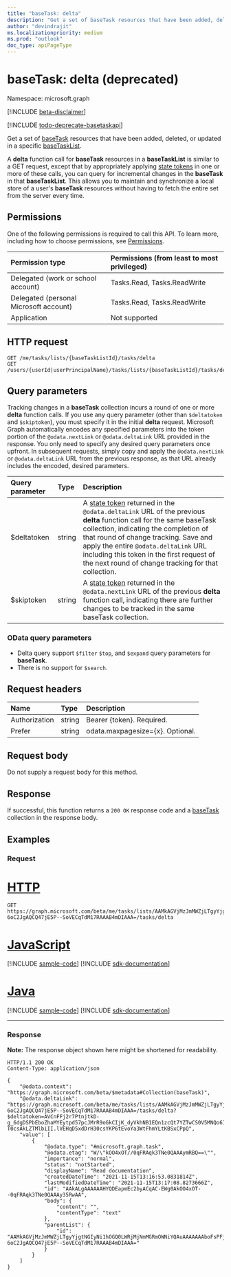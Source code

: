 ```yaml
---
title: "baseTask: delta"
description: "Get a set of baseTask resources that have been added, deleted, or updated in a specific baseTaskList."
author: "devindrajit"
ms.localizationpriority: medium
ms.prod: "outlook"
doc_type: apiPageType
---
```


# baseTask: delta (deprecated)
Namespace: microsoft.graph

[!INCLUDE [beta-disclaimer](../../includes/beta-disclaimer.md)]

[!INCLUDE [todo-deprecate-basetaskapi](../includes/todo-deprecate-basetaskapi.md)]

Get a set of [baseTask](../resources/basetask.md) resources that have been added, deleted, or updated in a specific [baseTaskList](../resources/basetasklist.md).

A **delta** function call for **baseTask** resources in a **baseTaskList** is similar to a GET request, except that by appropriately applying [state tokens](/graph/delta-query-overview) in one or more of these calls, you can query for incremental changes in the **baseTask** in that **baseTaskList**. This allows you to maintain and synchronize a local store of a user's **baseTask** resources without having to fetch the entire set from the server every time.

## Permissions
One of the following permissions is required to call this API. To learn more, including how to choose permissions, see [Permissions](/graph/permissions-reference).

|Permission type|Permissions (from least to most privileged)|
|:---|:---|
|Delegated (work or school account)|Tasks.Read, Tasks.ReadWrite|
|Delegated (personal Microsoft account)|Tasks.Read, Tasks.ReadWrite|
|Application|Not supported|

## HTTP request

<!-- {
  "blockType": "ignored"
}
-->
``` http
GET /me/tasks/lists/{baseTaskListId}/tasks/delta
GET /users/{userId|userPrincipalName}/tasks/lists/{baseTaskListId}/tasks/delta
```

## Query parameters

Tracking changes in a **baseTask** collection incurs a round of one or more **delta** function calls. If you use any query parameter 
(other than `$deltatoken` and `$skiptoken`), you must specify 
it in the initial **delta** request. Microsoft Graph automatically encodes any specified parameters 
into the token portion of the `@odata.nextLink` or `@odata.deltaLink` URL provided in the response. 
You only need to specify any desired query parameters once upfront. 
In subsequent requests, simply copy and apply the `@odata.nextLink` or `@odata.deltaLink` URL from the previous response, as that URL already 
includes the encoded, desired parameters.

| Query parameter    | Type |Description|
|:---------------|:--------|:----------|
| $deltatoken | string | A [state token](/graph/delta-query-overview) returned in the `@odata.deltaLink` URL of the previous **delta** function call for the same baseTask collection, indicating the completion of that round of change tracking. Save and apply the entire `@odata.deltaLink` URL including this token in the first request of the next round of change tracking for that collection.|
| $skiptoken | string | A [state token](/graph/delta-query-overview) returned in the `@odata.nextLink` URL of the previous **delta** function call, indicating there are further changes to be tracked in the same baseTask collection. |

### OData query parameters

- Delta query support `$filter` `$top`, and `$expand` query parameters for **baseTask**. 
- There is no support for `$search`.

## Request headers
| Name       | Type | Description |
|:---------------|:----------|:----------|
| Authorization  | string  | Bearer {token}. Required. |
| Prefer | string  | odata.maxpagesize={x}. Optional. |

## Request body
Do not supply a request body for this method.

## Response

If successful, this function returns a `200 OK` response code and a [baseTask](../resources/basetask.md) collection in the response body.

## Examples

### Request

# [HTTP](#tab/http)
<!-- {
  "blockType": "request",
  "name": "basetask_delta",
  "sampleKeys": ["AAMkAGVjMzJmMWZjLTgyYjgtNGIyNi1hOGQ0LWRjMjNmMGRmOWNiYQAuAAAAAAAboFsPFj7gQpLAt-6oC2JgAQCQ47jE5P--SoVECqTdM17RAAAB4mDIAAA="]
}
-->
``` http
GET https://graph.microsoft.com/beta/me/tasks/lists/AAMkAGVjMzJmMWZjLTgyYjgtNGIyNi1hOGQ0LWRjMjNmMGRmOWNiYQAuAAAAAAAboFsPFj7gQpLAt-6oC2JgAQCQ47jE5P--SoVECqTdM17RAAAB4mDIAAA=/tasks/delta
```

# [JavaScript](#tab/javascript)
[!INCLUDE [sample-code](../includes/snippets/javascript/basetask-delta-javascript-snippets.md)]
[!INCLUDE [sdk-documentation](../includes/snippets/snippets-sdk-documentation-link.md)]

# [Java](#tab/java)
[!INCLUDE [sample-code](../includes/snippets/java/basetask-delta-java-snippets.md)]
[!INCLUDE [sdk-documentation](../includes/snippets/snippets-sdk-documentation-link.md)]

---

### Response
**Note:** The response object shown here might be shortened for readability.
<!-- {
  "blockType": "response",
  "truncated": true,
  "@odata.type": "Collection(microsoft.graph.baseTask)"
}
-->
``` http
HTTP/1.1 200 OK
Content-Type: application/json

{
    "@odata.context": "https://graph.microsoft.com/beta/$metadata#Collection(baseTask)",
    "@odata.deltaLink": "https://graph.microsoft.com/beta/me/tasks/lists/AAMkAGVjMzJmMWZjLTgyYjgtNGIyNi1hOGQ0LWRjMjNmMGRmOWNiYQAuAAAAAAAboFsPFj7gQpLAt-6oC2JgAQCQ47jE5P--SoVECqTdM17RAAAB4mDIAAA=/tasks/delta?$deltatoken=AVCnFFj2r7PtnjtkD-g_6dgDSPbEboZhaMYEytpd57pcJMrR9oGkCIjK_dyVkhNB1EQn1zcQt7YZTwCS0V5MNQo6Iy0-T0csAkLZTMlbiII.lVEHqD5xdDrH30csYKP6tEvoYa3WtFhmYLtKBSxCPpQ",
    "value": [
        {
            "@odata.type": "#microsoft.graph.task",
            "@odata.etag": "W/\"kOO4xOT//0qFRAqk3TNe0QAAAymRBQ==\"",
            "importance": "normal",
            "status": "notStarted",
            "displayName": "Read documentation",
            "createdDateTime": "2021-11-15T13:16:53.0831814Z",
            "lastModifiedDateTime": "2021-11-15T13:17:08.8273666Z",
            "id": "AAkALgAAAAAAHYQDEapmEc2byACqAC-EWg0AkOO4xOT--0qFRAqk3TNe0QAAAy35RwAA",
            "body": {
                "content": "",
                "contentType": "text"
            },
            "parentList": {
                "id": "AAMkAGVjMzJmMWZjLTgyYjgtNGIyNi1hOGQ0LWRjMjNmMGRmOWNiYQAuAAAAAAAboFsPFj7gQpLAt-6oC2JgAQCQ47jE5P--SoVECqTdM17RAAAB4mDIAAA="
            }
        }
    ]
}
```

<!-- {
  "type": "#page.annotation",
  "description": "baseTask: delta",
  "keywords": "",
  "section": "documentation",
  "tocPath": "",
  "suppressions": [
    "Error: microsoft.graph.microsoft.graph/me:
      /me/tasks/lists/{var}/tasks/delta
      Uri path requires navigating into unknown object hierarchy: missing property 'tasks' on 'user'. Possible issues:
  	 1) Doc bug where 'tasks' isn't defined on the resource.
  	 2) Doc bug where 'tasks' is an example key and should instead be replaced with a placeholder like {item-id} or declared in the sampleKeys annotation.
  	 3) Doc bug where 'user' is supposed to be an entity type, but is being treated as a complex because it (and its ancestors) are missing the keyProperty annotation."
  ]
}-->